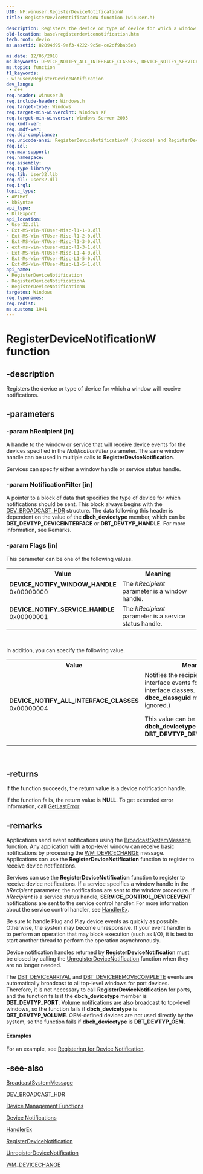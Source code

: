 ```yaml
---
UID: NF:winuser.RegisterDeviceNotificationW
title: RegisterDeviceNotificationW function (winuser.h)

description: Registers the device or type of device for which a window will receive notifications.
old-location: base\registerdevicenotification.htm
tech.root: devio
ms.assetid: 82094d95-9af3-4222-9c5e-ce2df9bab5e3

ms.date: 12/05/2018
ms.keywords: DEVICE_NOTIFY_ALL_INTERFACE_CLASSES, DEVICE_NOTIFY_SERVICE_HANDLE, DEVICE_NOTIFY_WINDOW_HANDLE, RegisterDeviceNotification, RegisterDeviceNotification function, RegisterDeviceNotificationA, RegisterDeviceNotificationW, _win32_registerdevicenotification, base.registerdevicenotification, winuser/RegisterDeviceNotification, winuser/RegisterDeviceNotificationA, winuser/RegisterDeviceNotificationW
ms.topic: function
f1_keywords:
- winuser/RegisterDeviceNotification
dev_langs:
 - c++
req.header: winuser.h
req.include-header: Windows.h
req.target-type: Windows
req.target-min-winverclnt: Windows XP
req.target-min-winversvr: Windows Server 2003
req.kmdf-ver: 
req.umdf-ver: 
req.ddi-compliance: 
req.unicode-ansi: RegisterDeviceNotificationW (Unicode) and RegisterDeviceNotificationA (ANSI)
req.idl: 
req.max-support: 
req.namespace: 
req.assembly: 
req.type-library: 
req.lib: User32.lib
req.dll: User32.dll
req.irql: 
topic_type:
- APIRef
- kbSyntax
api_type:
- DllExport
api_location:
- User32.dll
- Ext-MS-Win-NTUser-Misc-l1-1-0.dll
- Ext-MS-Win-NTUser-Misc-l1-2-0.dll
- Ext-MS-Win-NTUser-Misc-l1-3-0.dll
- ext-ms-win-ntuser-misc-l1-3-1.dll
- Ext-MS-Win-NTUser-Misc-L1-4-0.dll
- Ext-Ms-Win-NTUser-Misc-L1-5-0.dll
- Ext-MS-Win-NTUser-Misc-L1-5-1.dll
api_name:
- RegisterDeviceNotification
- RegisterDeviceNotificationA
- RegisterDeviceNotificationW
targetos: Windows
req.typenames: 
req.redist: 
ms.custom: 19H1
---
```


# RegisterDeviceNotificationW function


## -description


Registers the device or type of device for which a window will receive notifications.


## -parameters




### -param hRecipient [in]

A handle to the window or service that will receive device events for the devices specified in the 
       <i>NotificationFilter</i> parameter. The same window handle can be used in multiple calls to 
       <b>RegisterDeviceNotification</b>.

Services can specify either a window handle or service status handle.


### -param NotificationFilter [in]

A pointer to a block of data that specifies the type of device for which notifications should be sent. This 
      block always begins with the <a href="https://docs.microsoft.com/windows/desktop/api/dbt/ns-dbt-dev_broadcast_hdr">DEV_BROADCAST_HDR</a> 
      structure. The data following this header is dependent on the value of the 
      <b>dbch_devicetype</b> member, which can be 
      <b>DBT_DEVTYP_DEVICEINTERFACE</b> or <b>DBT_DEVTYP_HANDLE</b>. For more 
      information, see Remarks.


### -param Flags [in]

This parameter can be one of the following values.

<table>
<tr>
<th>Value</th>
<th>Meaning</th>
</tr>
<tr>
<td width="40%"><a id="DEVICE_NOTIFY_WINDOW_HANDLE"></a><a id="device_notify_window_handle"></a><dl>
<dt><b>DEVICE_NOTIFY_WINDOW_HANDLE</b></dt>
<dt>0x00000000</dt>
</dl>
</td>
<td width="60%">
The <i>hRecipient</i> parameter is a window handle.

</td>
</tr>
<tr>
<td width="40%"><a id="DEVICE_NOTIFY_SERVICE_HANDLE"></a><a id="device_notify_service_handle"></a><dl>
<dt><b>DEVICE_NOTIFY_SERVICE_HANDLE</b></dt>
<dt>0x00000001</dt>
</dl>
</td>
<td width="60%">
The <i>hRecipient</i> parameter is a service status handle.

</td>
</tr>
</table>
 

In addition, you can specify the following value.

<table>
<tr>
<th>Value</th>
<th>Meaning</th>
</tr>
<tr>
<td width="40%"><a id="DEVICE_NOTIFY_ALL_INTERFACE_CLASSES"></a><a id="device_notify_all_interface_classes"></a><dl>
<dt><b>DEVICE_NOTIFY_ALL_INTERFACE_CLASSES</b></dt>
<dt>0x00000004</dt>
</dl>
</td>
<td width="60%">
Notifies the recipient of device interface events for all device interface classes. (The 
         <b>dbcc_classguid</b> member is ignored.)

This value can be used only if the <b>dbch_devicetype</b> member is 
         <b>DBT_DEVTYP_DEVICEINTERFACE</b>.

</td>
</tr>
</table>
 


## -returns



If the function succeeds, the return value is a device notification handle.

If the function fails, the return value is <b>NULL</b>. To get extended error information, 
       call <a href="https://docs.microsoft.com/windows/desktop/api/errhandlingapi/nf-errhandlingapi-getlasterror">GetLastError</a>.




## -remarks



Applications send event notifications using the 
    <a href="https://docs.microsoft.com/windows/desktop/api/winuser/nf-winuser-broadcastsystemmessage">BroadcastSystemMessage</a> function. Any 
    application with a top-level window can receive basic notifications by processing the 
    <a href="https://docs.microsoft.com/windows/desktop/DevIO/wm-devicechange">WM_DEVICECHANGE</a> message. Applications can use the 
    <b>RegisterDeviceNotification</b> function to 
    register to receive device notifications.

Services can use the 
    <b>RegisterDeviceNotification</b> function to 
    register to receive device notifications. If a service specifies a window handle in the 
    <i>hRecipient</i> parameter, the notifications are sent to the window procedure. If 
    <i>hRecipient</i> is a service status handle, 
    <b>SERVICE_CONTROL_DEVICEEVENT</b> notifications are sent to the service control handler. For 
    more information about the service control handler, see 
    <a href="https://docs.microsoft.com/windows/desktop/api/winsvc/nc-winsvc-lphandler_function_ex">HandlerEx</a>.

Be sure to handle Plug and Play device events as quickly as possible. Otherwise, the system may become 
    unresponsive. If your event handler is to perform an operation that may block execution (such as I/O), it is best 
    to start another thread to perform the operation asynchronously.

Device notification handles returned by 
    <b>RegisterDeviceNotification</b> must be closed 
    by calling the 
    <a href="https://docs.microsoft.com/windows/desktop/api/winuser/nf-winuser-unregisterdevicenotification">UnregisterDeviceNotification</a> function 
    when they are no longer needed.

The <a href="https://docs.microsoft.com/windows/desktop/DevIO/dbt-devicearrival">DBT_DEVICEARRIVAL</a> and 
    <a href="https://docs.microsoft.com/windows/desktop/DevIO/dbt-deviceremovecomplete">DBT_DEVICEREMOVECOMPLETE</a> events are 
    automatically broadcast to all top-level windows for port devices. Therefore, it is not necessary to call 
    <b>RegisterDeviceNotification</b> for ports, and 
    the function fails if the <b>dbch_devicetype</b> member is 
    <b>DBT_DEVTYP_PORT</b>. Volume notifications are also broadcast to top-level windows, so the 
    function fails if <b>dbch_devicetype</b> is <b>DBT_DEVTYP_VOLUME</b>. 
    OEM-defined devices are not used directly by the system, so the function fails if 
    <b>dbch_devicetype</b> is <b>DBT_DEVTYP_OEM</b>.


#### Examples

For an example, see 
     <a href="https://docs.microsoft.com/windows/desktop/DevIO/registering-for-device-notification">Registering for Device Notification</a>.

<div class="code"></div>



## -see-also




<a href="https://docs.microsoft.com/windows/desktop/api/winuser/nf-winuser-broadcastsystemmessage">BroadcastSystemMessage</a>



<a href="https://docs.microsoft.com/windows/desktop/api/dbt/ns-dbt-dev_broadcast_hdr">DEV_BROADCAST_HDR</a>



<a href="https://docs.microsoft.com/windows/desktop/DevIO/device-management-functions">Device Management Functions</a>



<a href="https://docs.microsoft.com/windows/desktop/DevIO/device-notifications">Device Notifications</a>



<a href="https://docs.microsoft.com/windows/desktop/api/winsvc/nc-winsvc-lphandler_function_ex">HandlerEx</a>



<a href="https://docs.microsoft.com/windows/desktop/api/winuser/nf-winuser-registerdevicenotificationa">RegisterDeviceNotification</a>



<a href="https://docs.microsoft.com/windows/desktop/api/winuser/nf-winuser-unregisterdevicenotification">UnregisterDeviceNotification</a>



<a href="https://docs.microsoft.com/windows/desktop/DevIO/wm-devicechange">WM_DEVICECHANGE</a>
 

 

